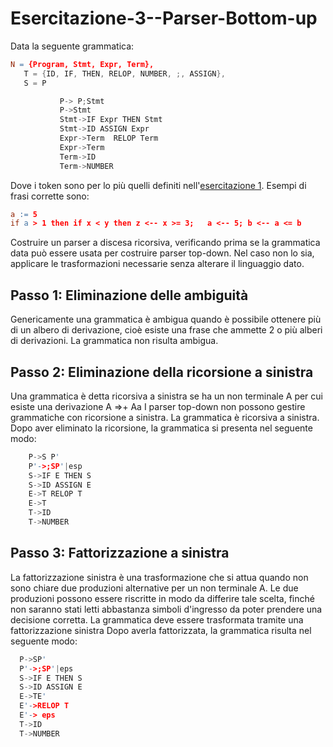 <h1>Esercitazione-3--Parser-Bottom-up</h1>

Data la seguente grammatica:

```flex
N = {Program, Stmt, Expr, Term},
   T = {ID, IF, THEN, RELOP, NUMBER, ;, ASSIGN},
   S = P 

           P-> P;Stmt 
           P->Stmt
           Stmt->IF Expr THEN Stmt 
           Stmt->ID ASSIGN Expr 
           Expr->Term  RELOP Term
           Expr->Term 
           Term->ID 
           Term->NUMBER
```

Dove i token sono per lo più quelli definiti nell'<a href="https://github.com/valeriapontillo92/esercitazione1">esercitazione 1</a>.
Esempi di frasi corrette sono:
```flex
a := 5
if a > 1 then if x < y then z <-- x >= 3;   a <-- 5; b <-- a <= b
```
Costruire un parser a discesa ricorsiva, verificando prima se la grammatica data può essere usata per costruire parser top-down.
Nel caso non lo sia, applicare le trasformazioni necessarie senza alterare il linguaggio dato.

<h2>Passo 1: Eliminazione delle ambiguità</h2>
Genericamente una grammatica è ambigua quando è possibile ottenere più di un albero di derivazione, cioè 
esiste una frase che ammette 2 o più alberi di derivazioni.
La grammatica non risulta ambigua.

<h2>Passo 2: Eliminazione della ricorsione a sinistra</h2>
Una grammatica è detta ricorsiva a sinistra se ha un non terminale A per cui esiste una derivazione A =>+ Aa
I parser top-down non possono gestire grammatiche con ricorsione a sinistra.
La grammatica è ricorsiva a sinistra.
Dopo aver eliminato la ricorsione, la grammatica si presenta nel seguente modo:

```flex
    P->S P'
    P'->;SP'|esp
    S->IF E THEN S
    S->ID ASSIGN E
    E->T RELOP T
    E->T
    T->ID
    T->NUMBER
```
<h2>Passo 3: Fattorizzazione a sinistra</h2>
La fattorizzazione sinistra è una trasformazione che si attua quando non sono chiare due produzioni alternative per un non
terminale A. Le due produzioni possono essere riscritte in modo da differire tale scelta, finché non saranno stati letti 
abbastanza simboli d'ingresso da poter prendere una decisione corretta.
La grammatica deve essere trasformata tramite una fattorizzazione sinistra
Dopo averla fattorizzata, la grammatica risulta nel seguente modo:

```flex
  P->SP'
  P'->;SP'|eps
  S->IF E THEN S
  S->ID ASSIGN E
  E->TE'
  E'->RELOP T
  E'-> eps
  T->ID
  T->NUMBER
```
